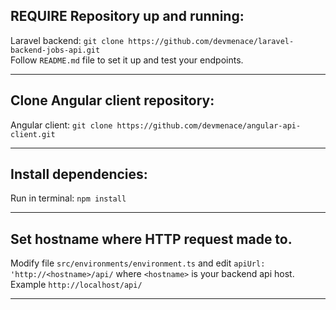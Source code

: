 REQUIRE Repository up and running:
---
Laravel backend:  ``git clone https://github.com/devmenace/laravel-backend-jobs-api.git``     
Follow `README.md` file to set it up and test your endpoints.

------------------------

Clone Angular client repository:
---
Angular client: ``git clone https://github.com/devmenace/angular-api-client.git``

-------------------------------

Install dependencies:
---
Run in terminal: ``npm install``

-------------------------------

Set hostname where HTTP request made to.
---
Modify file `src/environments/environment.ts` and edit `apiUrl: 'http://<hostname>/api/` where `<hostname>` is your backend api host. Example `http://localhost/api/`

------------------------

